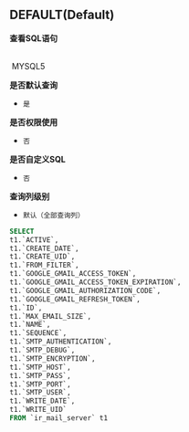 ## DEFAULT(Default) <!-- {docsify-ignore-all} -->



<p class="panel-title"><b>查看SQL语句</b></p>
<br>

<el-row>
&nbsp;<el-tag @click="MYSQL5 = true">MYSQL5</el-tag>
</el-row>

<br>
<p class="panel-title"><b>是否默认查询</b></p>

* `是`

<p class="panel-title"><b>是否权限使用</b></p>

* `否`

<p class="panel-title"><b>是否自定义SQL</b></p>

* `否`

<p class="panel-title"><b>查询列级别</b></p>

* `默认（全部查询列）`






<el-dialog v-model="MYSQL5" title="MYSQL5">

```sql
SELECT
t1.`ACTIVE`,
t1.`CREATE_DATE`,
t1.`CREATE_UID`,
t1.`FROM_FILTER`,
t1.`GOOGLE_GMAIL_ACCESS_TOKEN`,
t1.`GOOGLE_GMAIL_ACCESS_TOKEN_EXPIRATION`,
t1.`GOOGLE_GMAIL_AUTHORIZATION_CODE`,
t1.`GOOGLE_GMAIL_REFRESH_TOKEN`,
t1.`ID`,
t1.`MAX_EMAIL_SIZE`,
t1.`NAME`,
t1.`SEQUENCE`,
t1.`SMTP_AUTHENTICATION`,
t1.`SMTP_DEBUG`,
t1.`SMTP_ENCRYPTION`,
t1.`SMTP_HOST`,
t1.`SMTP_PASS`,
t1.`SMTP_PORT`,
t1.`SMTP_USER`,
t1.`WRITE_DATE`,
t1.`WRITE_UID`
FROM `ir_mail_server` t1 


```

</el-dialog>

<script>
 const { createApp } = Vue
  createApp({
    data() {
      return {
                MYSQL5 : false
        
      }
    },
    methods: {
    }
  }).use(ElementPlus).mount('#app')
</script>